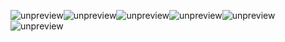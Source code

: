 ![unpreview][]![unpreview][unpreview 1]![unpreview][unpreview 2]![unpreview][unpreview 3]![unpreview][unpreview 4]![unpreview][unpreview 5]


[unpreview]: https://static001.geekbang.org/resource/image/0c/e7/0c5237f2bfd702bbb19423d36fafe4e7.jpg
[unpreview 1]: https://static001.geekbang.org/resource/image/3d/08/3d6b93bdf72be3826c9be626b19f0308.jpg
[unpreview 2]: https://static001.geekbang.org/resource/image/a0/db/a04a123eebb754cb04c3c055c47400db.jpg
[unpreview 3]: https://static001.geekbang.org/resource/image/d6/7a/d6a832cc3fe1284e6274c1d43f44067a.jpg
[unpreview 4]: https://static001.geekbang.org/resource/image/b9/da/b963b7e55dd6c3cf1fb3340ffb233fda.jpg
[unpreview 5]: https://static001.geekbang.org/resource/image/69/fe/69f89c4662d71b1e434a85ba89ff87fe.jpg

